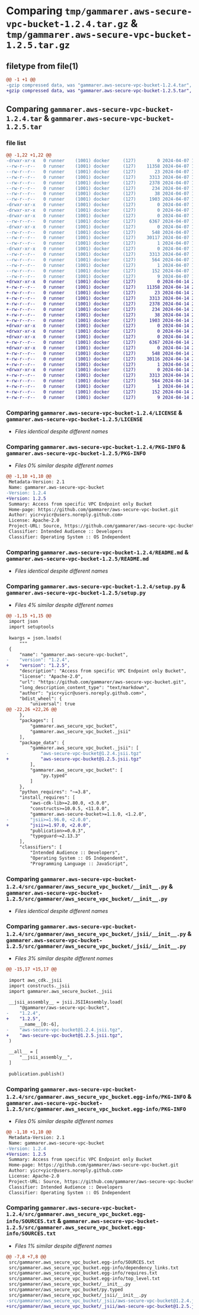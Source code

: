 # Comparing `tmp/gammarer.aws-secure-vpc-bucket-1.2.4.tar.gz` & `tmp/gammarer.aws-secure-vpc-bucket-1.2.5.tar.gz`

## filetype from file(1)

```diff
@@ -1 +1 @@
-gzip compressed data, was "gammarer.aws-secure-vpc-bucket-1.2.4.tar", last modified: Sun Apr  7 18:20:45 2024, max compression
+gzip compressed data, was "gammarer.aws-secure-vpc-bucket-1.2.5.tar", last modified: Sun Apr 14 22:59:33 2024, max compression
```

## Comparing `gammarer.aws-secure-vpc-bucket-1.2.4.tar` & `gammarer.aws-secure-vpc-bucket-1.2.5.tar`

### file list

```diff
@@ -1,22 +1,22 @@
-drwxr-xr-x   0 runner    (1001) docker     (127)        0 2024-04-07 18:20:45.499890 gammarer.aws-secure-vpc-bucket-1.2.4/
--rw-r--r--   0 runner    (1001) docker     (127)    11358 2024-04-07 18:20:35.000000 gammarer.aws-secure-vpc-bucket-1.2.4/LICENSE
--rw-r--r--   0 runner    (1001) docker     (127)       23 2024-04-07 18:20:35.000000 gammarer.aws-secure-vpc-bucket-1.2.4/MANIFEST.in
--rw-r--r--   0 runner    (1001) docker     (127)     3313 2024-04-07 18:20:45.499890 gammarer.aws-secure-vpc-bucket-1.2.4/PKG-INFO
--rw-r--r--   0 runner    (1001) docker     (127)     2378 2024-04-07 18:20:35.000000 gammarer.aws-secure-vpc-bucket-1.2.4/README.md
--rw-r--r--   0 runner    (1001) docker     (127)      234 2024-04-07 18:20:35.000000 gammarer.aws-secure-vpc-bucket-1.2.4/pyproject.toml
--rw-r--r--   0 runner    (1001) docker     (127)       38 2024-04-07 18:20:45.499890 gammarer.aws-secure-vpc-bucket-1.2.4/setup.cfg
--rw-r--r--   0 runner    (1001) docker     (127)     1903 2024-04-07 18:20:35.000000 gammarer.aws-secure-vpc-bucket-1.2.4/setup.py
-drwxr-xr-x   0 runner    (1001) docker     (127)        0 2024-04-07 18:20:45.495890 gammarer.aws-secure-vpc-bucket-1.2.4/src/
-drwxr-xr-x   0 runner    (1001) docker     (127)        0 2024-04-07 18:20:45.495890 gammarer.aws-secure-vpc-bucket-1.2.4/src/gammarer/
-drwxr-xr-x   0 runner    (1001) docker     (127)        0 2024-04-07 18:20:45.499890 gammarer.aws-secure-vpc-bucket-1.2.4/src/gammarer/aws_secure_vpc_bucket/
--rw-r--r--   0 runner    (1001) docker     (127)     6367 2024-04-07 18:20:35.000000 gammarer.aws-secure-vpc-bucket-1.2.4/src/gammarer/aws_secure_vpc_bucket/__init__.py
-drwxr-xr-x   0 runner    (1001) docker     (127)        0 2024-04-07 18:20:45.499890 gammarer.aws-secure-vpc-bucket-1.2.4/src/gammarer/aws_secure_vpc_bucket/_jsii/
--rw-r--r--   0 runner    (1001) docker     (127)      548 2024-04-07 18:20:35.000000 gammarer.aws-secure-vpc-bucket-1.2.4/src/gammarer/aws_secure_vpc_bucket/_jsii/__init__.py
--rw-r--r--   0 runner    (1001) docker     (127)    30117 2024-04-07 18:20:35.000000 gammarer.aws-secure-vpc-bucket-1.2.4/src/gammarer/aws_secure_vpc_bucket/_jsii/aws-secure-vpc-bucket@1.2.4.jsii.tgz
--rw-r--r--   0 runner    (1001) docker     (127)        1 2024-04-07 18:20:35.000000 gammarer.aws-secure-vpc-bucket-1.2.4/src/gammarer/aws_secure_vpc_bucket/py.typed
-drwxr-xr-x   0 runner    (1001) docker     (127)        0 2024-04-07 18:20:45.495890 gammarer.aws-secure-vpc-bucket-1.2.4/src/gammarer.aws_secure_vpc_bucket.egg-info/
--rw-r--r--   0 runner    (1001) docker     (127)     3313 2024-04-07 18:20:45.000000 gammarer.aws-secure-vpc-bucket-1.2.4/src/gammarer.aws_secure_vpc_bucket.egg-info/PKG-INFO
--rw-r--r--   0 runner    (1001) docker     (127)      564 2024-04-07 18:20:45.000000 gammarer.aws-secure-vpc-bucket-1.2.4/src/gammarer.aws_secure_vpc_bucket.egg-info/SOURCES.txt
--rw-r--r--   0 runner    (1001) docker     (127)        1 2024-04-07 18:20:45.000000 gammarer.aws-secure-vpc-bucket-1.2.4/src/gammarer.aws_secure_vpc_bucket.egg-info/dependency_links.txt
--rw-r--r--   0 runner    (1001) docker     (127)      152 2024-04-07 18:20:45.000000 gammarer.aws-secure-vpc-bucket-1.2.4/src/gammarer.aws_secure_vpc_bucket.egg-info/requires.txt
--rw-r--r--   0 runner    (1001) docker     (127)        9 2024-04-07 18:20:45.000000 gammarer.aws-secure-vpc-bucket-1.2.4/src/gammarer.aws_secure_vpc_bucket.egg-info/top_level.txt
+drwxr-xr-x   0 runner    (1001) docker     (127)        0 2024-04-14 22:59:33.341858 gammarer.aws-secure-vpc-bucket-1.2.5/
+-rw-r--r--   0 runner    (1001) docker     (127)    11358 2024-04-14 22:59:22.000000 gammarer.aws-secure-vpc-bucket-1.2.5/LICENSE
+-rw-r--r--   0 runner    (1001) docker     (127)       23 2024-04-14 22:59:22.000000 gammarer.aws-secure-vpc-bucket-1.2.5/MANIFEST.in
+-rw-r--r--   0 runner    (1001) docker     (127)     3313 2024-04-14 22:59:33.341858 gammarer.aws-secure-vpc-bucket-1.2.5/PKG-INFO
+-rw-r--r--   0 runner    (1001) docker     (127)     2378 2024-04-14 22:59:22.000000 gammarer.aws-secure-vpc-bucket-1.2.5/README.md
+-rw-r--r--   0 runner    (1001) docker     (127)      234 2024-04-14 22:59:22.000000 gammarer.aws-secure-vpc-bucket-1.2.5/pyproject.toml
+-rw-r--r--   0 runner    (1001) docker     (127)       38 2024-04-14 22:59:33.341858 gammarer.aws-secure-vpc-bucket-1.2.5/setup.cfg
+-rw-r--r--   0 runner    (1001) docker     (127)     1903 2024-04-14 22:59:22.000000 gammarer.aws-secure-vpc-bucket-1.2.5/setup.py
+drwxr-xr-x   0 runner    (1001) docker     (127)        0 2024-04-14 22:59:33.337858 gammarer.aws-secure-vpc-bucket-1.2.5/src/
+drwxr-xr-x   0 runner    (1001) docker     (127)        0 2024-04-14 22:59:33.337858 gammarer.aws-secure-vpc-bucket-1.2.5/src/gammarer/
+drwxr-xr-x   0 runner    (1001) docker     (127)        0 2024-04-14 22:59:33.337858 gammarer.aws-secure-vpc-bucket-1.2.5/src/gammarer/aws_secure_vpc_bucket/
+-rw-r--r--   0 runner    (1001) docker     (127)     6367 2024-04-14 22:59:22.000000 gammarer.aws-secure-vpc-bucket-1.2.5/src/gammarer/aws_secure_vpc_bucket/__init__.py
+drwxr-xr-x   0 runner    (1001) docker     (127)        0 2024-04-14 22:59:33.341858 gammarer.aws-secure-vpc-bucket-1.2.5/src/gammarer/aws_secure_vpc_bucket/_jsii/
+-rw-r--r--   0 runner    (1001) docker     (127)      548 2024-04-14 22:59:22.000000 gammarer.aws-secure-vpc-bucket-1.2.5/src/gammarer/aws_secure_vpc_bucket/_jsii/__init__.py
+-rw-r--r--   0 runner    (1001) docker     (127)    30116 2024-04-14 22:59:22.000000 gammarer.aws-secure-vpc-bucket-1.2.5/src/gammarer/aws_secure_vpc_bucket/_jsii/aws-secure-vpc-bucket@1.2.5.jsii.tgz
+-rw-r--r--   0 runner    (1001) docker     (127)        1 2024-04-14 22:59:22.000000 gammarer.aws-secure-vpc-bucket-1.2.5/src/gammarer/aws_secure_vpc_bucket/py.typed
+drwxr-xr-x   0 runner    (1001) docker     (127)        0 2024-04-14 22:59:33.337858 gammarer.aws-secure-vpc-bucket-1.2.5/src/gammarer.aws_secure_vpc_bucket.egg-info/
+-rw-r--r--   0 runner    (1001) docker     (127)     3313 2024-04-14 22:59:33.000000 gammarer.aws-secure-vpc-bucket-1.2.5/src/gammarer.aws_secure_vpc_bucket.egg-info/PKG-INFO
+-rw-r--r--   0 runner    (1001) docker     (127)      564 2024-04-14 22:59:33.000000 gammarer.aws-secure-vpc-bucket-1.2.5/src/gammarer.aws_secure_vpc_bucket.egg-info/SOURCES.txt
+-rw-r--r--   0 runner    (1001) docker     (127)        1 2024-04-14 22:59:33.000000 gammarer.aws-secure-vpc-bucket-1.2.5/src/gammarer.aws_secure_vpc_bucket.egg-info/dependency_links.txt
+-rw-r--r--   0 runner    (1001) docker     (127)      152 2024-04-14 22:59:33.000000 gammarer.aws-secure-vpc-bucket-1.2.5/src/gammarer.aws_secure_vpc_bucket.egg-info/requires.txt
+-rw-r--r--   0 runner    (1001) docker     (127)        9 2024-04-14 22:59:33.000000 gammarer.aws-secure-vpc-bucket-1.2.5/src/gammarer.aws_secure_vpc_bucket.egg-info/top_level.txt
```

### Comparing `gammarer.aws-secure-vpc-bucket-1.2.4/LICENSE` & `gammarer.aws-secure-vpc-bucket-1.2.5/LICENSE`

 * *Files identical despite different names*

### Comparing `gammarer.aws-secure-vpc-bucket-1.2.4/PKG-INFO` & `gammarer.aws-secure-vpc-bucket-1.2.5/PKG-INFO`

 * *Files 0% similar despite different names*

```diff
@@ -1,10 +1,10 @@
 Metadata-Version: 2.1
 Name: gammarer.aws-secure-vpc-bucket
-Version: 1.2.4
+Version: 1.2.5
 Summary: Access from specific VPC Endpoint only Bucket
 Home-page: https://github.com/gammarer/aws-secure-vpc-bucket.git
 Author: yicr<yicr@users.noreply.github.com>
 License: Apache-2.0
 Project-URL: Source, https://github.com/gammarer/aws-secure-vpc-bucket.git
 Classifier: Intended Audience :: Developers
 Classifier: Operating System :: OS Independent
```

### Comparing `gammarer.aws-secure-vpc-bucket-1.2.4/README.md` & `gammarer.aws-secure-vpc-bucket-1.2.5/README.md`

 * *Files identical despite different names*

### Comparing `gammarer.aws-secure-vpc-bucket-1.2.4/setup.py` & `gammarer.aws-secure-vpc-bucket-1.2.5/setup.py`

 * *Files 4% similar despite different names*

```diff
@@ -1,15 +1,15 @@
 import json
 import setuptools
 
 kwargs = json.loads(
     """
 {
     "name": "gammarer.aws-secure-vpc-bucket",
-    "version": "1.2.4",
+    "version": "1.2.5",
     "description": "Access from specific VPC Endpoint only Bucket",
     "license": "Apache-2.0",
     "url": "https://github.com/gammarer/aws-secure-vpc-bucket.git",
     "long_description_content_type": "text/markdown",
     "author": "yicr<yicr@users.noreply.github.com>",
     "bdist_wheel": {
         "universal": true
@@ -22,26 +22,26 @@
     },
     "packages": [
         "gammarer.aws_secure_vpc_bucket",
         "gammarer.aws_secure_vpc_bucket._jsii"
     ],
     "package_data": {
         "gammarer.aws_secure_vpc_bucket._jsii": [
-            "aws-secure-vpc-bucket@1.2.4.jsii.tgz"
+            "aws-secure-vpc-bucket@1.2.5.jsii.tgz"
         ],
         "gammarer.aws_secure_vpc_bucket": [
             "py.typed"
         ]
     },
     "python_requires": "~=3.8",
     "install_requires": [
         "aws-cdk-lib>=2.80.0, <3.0.0",
         "constructs>=10.0.5, <11.0.0",
         "gammarer.aws-secure-bucket>=1.1.0, <1.2.0",
-        "jsii>=1.96.0, <2.0.0",
+        "jsii>=1.97.0, <2.0.0",
         "publication>=0.0.3",
         "typeguard~=2.13.3"
     ],
     "classifiers": [
         "Intended Audience :: Developers",
         "Operating System :: OS Independent",
         "Programming Language :: JavaScript",
```

### Comparing `gammarer.aws-secure-vpc-bucket-1.2.4/src/gammarer/aws_secure_vpc_bucket/__init__.py` & `gammarer.aws-secure-vpc-bucket-1.2.5/src/gammarer/aws_secure_vpc_bucket/__init__.py`

 * *Files identical despite different names*

### Comparing `gammarer.aws-secure-vpc-bucket-1.2.4/src/gammarer/aws_secure_vpc_bucket/_jsii/__init__.py` & `gammarer.aws-secure-vpc-bucket-1.2.5/src/gammarer/aws_secure_vpc_bucket/_jsii/__init__.py`

 * *Files 3% similar despite different names*

```diff
@@ -15,17 +15,17 @@
 
 import aws_cdk._jsii
 import constructs._jsii
 import gammarer.aws_secure_bucket._jsii
 
 __jsii_assembly__ = jsii.JSIIAssembly.load(
     "@gammarer/aws-secure-vpc-bucket",
-    "1.2.4",
+    "1.2.5",
     __name__[0:-6],
-    "aws-secure-vpc-bucket@1.2.4.jsii.tgz",
+    "aws-secure-vpc-bucket@1.2.5.jsii.tgz",
 )
 
 __all__ = [
     "__jsii_assembly__",
 ]
 
 publication.publish()
```

### Comparing `gammarer.aws-secure-vpc-bucket-1.2.4/src/gammarer.aws_secure_vpc_bucket.egg-info/PKG-INFO` & `gammarer.aws-secure-vpc-bucket-1.2.5/src/gammarer.aws_secure_vpc_bucket.egg-info/PKG-INFO`

 * *Files 0% similar despite different names*

```diff
@@ -1,10 +1,10 @@
 Metadata-Version: 2.1
 Name: gammarer.aws-secure-vpc-bucket
-Version: 1.2.4
+Version: 1.2.5
 Summary: Access from specific VPC Endpoint only Bucket
 Home-page: https://github.com/gammarer/aws-secure-vpc-bucket.git
 Author: yicr<yicr@users.noreply.github.com>
 License: Apache-2.0
 Project-URL: Source, https://github.com/gammarer/aws-secure-vpc-bucket.git
 Classifier: Intended Audience :: Developers
 Classifier: Operating System :: OS Independent
```

### Comparing `gammarer.aws-secure-vpc-bucket-1.2.4/src/gammarer.aws_secure_vpc_bucket.egg-info/SOURCES.txt` & `gammarer.aws-secure-vpc-bucket-1.2.5/src/gammarer.aws_secure_vpc_bucket.egg-info/SOURCES.txt`

 * *Files 1% similar despite different names*

```diff
@@ -7,8 +7,8 @@
 src/gammarer.aws_secure_vpc_bucket.egg-info/SOURCES.txt
 src/gammarer.aws_secure_vpc_bucket.egg-info/dependency_links.txt
 src/gammarer.aws_secure_vpc_bucket.egg-info/requires.txt
 src/gammarer.aws_secure_vpc_bucket.egg-info/top_level.txt
 src/gammarer/aws_secure_vpc_bucket/__init__.py
 src/gammarer/aws_secure_vpc_bucket/py.typed
 src/gammarer/aws_secure_vpc_bucket/_jsii/__init__.py
-src/gammarer/aws_secure_vpc_bucket/_jsii/aws-secure-vpc-bucket@1.2.4.jsii.tgz
+src/gammarer/aws_secure_vpc_bucket/_jsii/aws-secure-vpc-bucket@1.2.5.jsii.tgz
```

